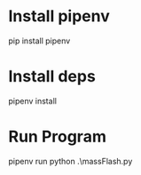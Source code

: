 # Install pipenv
pip install pipenv
# Install deps
pipenv install
# Run Program
pipenv run python .\massFlash.py
